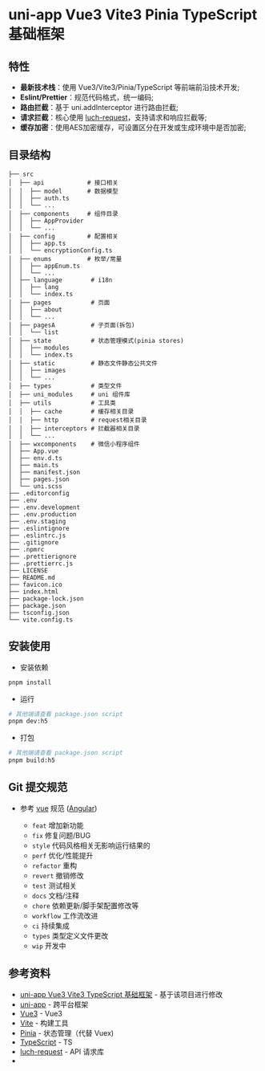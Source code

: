 uni-app Vue3 Vite3 Pinia TypeScript 基础框架
===

## 特性

- **最新技术栈**：使用 Vue3/Vite3/Pinia/TypeScript 等前端前沿技术开发;
- **Eslint/Prettier**：规范代码格式，统一编码;
- **路由拦截**：基于 uni.addInterceptor 进行路由拦截;
- **请求拦截**：核心使用 [luch-request](https://github.com/lei-mu/luch-request)，支持请求和响应拦截等;
- **缓存加密**：使用AES加密缓存，可设置区分在开发或生成环境中是否加密;

## 目录结构

```shell
├── src
│  ├── api            # 接口相关
│  │  ├── model       # 数据模型
│  │  ├── auth.ts
│  │  └── ...
│  ├── components     # 组件目录
│  │  ├── AppProvider
│  │  └── ...
│  ├── config         # 配置相关
│  │  ├── app.ts
│  │  └── encryptionConfig.ts
│  ├── enums          # 枚举/常量
│  │  ├── appEnum.ts
│  │  └── ...
│  ├── language        # i18n
│  │  ├── lang
│  │  └── index.ts
│  ├── pages           # 页面
│  │  ├── about
│  │  └── ...
│  ├── pagesA          # 子页面(拆包)
│  │  └── list
│  ├── state           # 状态管理模式(pinia stores)
│  │  ├── modules
│  │  └── index.ts
│  ├── static          # 静态文件静态公共文件
│  │  ├── images
│  │  └── ...
│  ├── types           # 类型文件
│  ├── uni_modules     # uni 组件库
│  ├── utils           # 工具类
│  │  ├── cache        # 缓存相关目录
│  │  ├── http         # request相关目录
│  │  ├── interceptors # 拦截器相关目录
│  │  └── ...
│  ├── wxcomponents    # 微信小程序组件
│  ├── App.vue
│  ├── env.d.ts
│  ├── main.ts
│  ├── manifest.json
│  ├── pages.json
│  └── uni.scss
├── .editorconfig
├── .env
├── .env.development
├── .env.production
├── .env.staging
├── .eslintignore
├── .eslintrc.js
├── .gitignore
├── .npmrc
├── .prettierignore
├── .prettierrc.js
├── LICENSE
├── README.md
├── favicon.ico
├── index.html
├── package-lock.json
├── package.json
├── tsconfig.json
└── vite.config.ts

```

## 安装使用

- 安装依赖

```bash
pnpm install
```

- 运行

```bash
# 其他端请查看 package.json script
pnpm dev:h5
```

- 打包

```bash
# 其他端请查看 package.json script
pnpm build:h5
```

## Git 提交规范

- 参考 [vue](https://github.com/vuejs/vue/blob/dev/.github/COMMIT_CONVENTION.md) 规范 ([Angular](https://github.com/conventional-changelog/conventional-changelog/tree/master/packages/conventional-changelog-angular))

  - `feat` 增加新功能
  - `fix` 修复问题/BUG
  - `style` 代码风格相关无影响运行结果的
  - `perf` 优化/性能提升
  - `refactor` 重构
  - `revert` 撤销修改
  - `test` 测试相关
  - `docs` 文档/注释
  - `chore` 依赖更新/脚手架配置修改等
  - `workflow` 工作流改进
  - `ci` 持续集成
  - `types` 类型定义文件更改
  - `wip` 开发中
  
## 参考资料

- [uni-app Vue3 Vite3 TypeScript 基础框架](https://gitee.com/h_mo/uniapp-vue3-vite3-ts-template) - 基于该项目进行修改
- [uni-app](https://github.com/dcloudio/uni-app) - 跨平台框架
- [Vue3](https://github.com/vuejs/) - Vue3
- [Vite](https://github.com/vitejs/vite) - 构建工具
- [Pinia](https://github.com/vuejs/pinia) - 状态管理（代替 Vuex)
- [TypeScript](https://github.com/microsoft/TypeScript) - TS
- [luch-request](https://github.com/lei-mu/luch-request) - API 请求库
-
